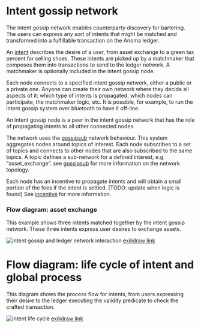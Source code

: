# Intent gossip network

The intent gossip network enables counterparty discovery for bartering. The
users can express any sort of intents that might be matched and transformed into
a fulfillable transaction on the Anoma ledger.

An [intent](./intent.md) describes the desire of a user, from asset exchange to a
green tax percent for selling shoes. These intents are picked up by a matchmaker
that composes them into transactions to send to the ledger network. A matchmaker
is optionally included in the intent gossip node.

Each node connects to a specified intent gossip network, either a public or a
private one. Anyone can create their own network where they decide all aspects
of it: which type of intents is propagated, which nodes can participate, the
matchmaker logic, etc. It is possible, for example, to run the intent gossip system
over bluetooth to have it off-line.

An intent gossip node is a peer in the intent gossip network that has the role
of propagating intents to all other connected nodes.

The network uses the
[gossipsub](https://github.com/libp2p/specs/tree/master/pubsub/gossipsub)
network behaviour. This system aggregates nodes around topics of interest. Each
node subscribes to a set of topics and connects to other nodes that are also
subscribed to the same topics. A topic defines a sub-network for a defined
interest, e.g. “asset_exchange”. see
[gossipsub](https://github.com/libp2p/specs/tree/master/pubsub/gossipsub) for
more information on the network topology.

Each node has an incentive to propagate intents and will obtain a small portion
of the fees if the intent is settled. [TODO: update when logic is found] See
[incentive](./incentive.md) for more information.

### Flow diagram: asset exchange

This example shows three intents matched together by the intent gossip network.
These three intents express user desires to exchange assets.

![intent gossip and ledger network
interaction](./example.svg "intent gossip network")
[exilidraw link](https://excalidraw.com/#room=257e44f4b4b5867bf541,XDEKyGVIpqCrfq55bRqKug)

# Flow diagram: life cycle of intent and global process

This diagram shows the process flow for intents, from users expressing their
desire to the ledger executing the validity predicate to check the crafted
transaction.

![intent life cycle](./intent_life_cycle.svg "intent life
cycle") [exilidraw
link](https://excalidraw.com/#room=7ac107b3757c64049003,cdMInfvdLtjaGWSZWEKrhw)
